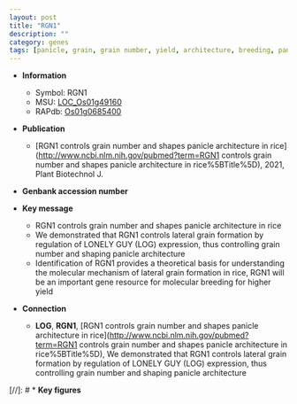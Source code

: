 ```yaml
---
layout: post
title: "RGN1"
description: ""
category: genes
tags: [panicle, grain, grain number, yield, architecture, breeding, panicle architecture]
---
```


* **Information**  
    + Symbol: RGN1  
    + MSU: [LOC_Os01g49160](http://rice.uga.edu/cgi-bin/ORF_infopage.cgi?orf=LOC_Os01g49160)  
    + RAPdb: [Os01g0685400](https://rapdb.dna.affrc.go.jp/locus/?name=Os01g0685400)  

* **Publication**  
    + [RGN1 controls grain number and shapes panicle architecture in rice](http://www.ncbi.nlm.nih.gov/pubmed?term=RGN1 controls grain number and shapes panicle architecture in rice%5BTitle%5D), 2021, Plant Biotechnol J.

* **Genbank accession number**  

* **Key message**  
    + RGN1 controls grain number and shapes panicle architecture in rice
    + We demonstrated that RGN1 controls lateral grain formation by regulation of LONELY GUY (LOG) expression, thus controlling grain number and shaping panicle architecture
    + Identification of RGN1 provides a theoretical basis for understanding the molecular mechanism of lateral grain formation in rice, RGN1 will be an important gene resource for molecular breeding for higher yield

* **Connection**  
    + __LOG__, __RGN1__, [RGN1 controls grain number and shapes panicle architecture in rice](http://www.ncbi.nlm.nih.gov/pubmed?term=RGN1 controls grain number and shapes panicle architecture in rice%5BTitle%5D),  We demonstrated that RGN1 controls lateral grain formation by regulation of LONELY GUY (LOG) expression, thus controlling grain number and shaping panicle architecture

[//]: # * **Key figures**  


